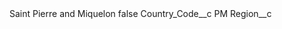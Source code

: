 <?xml version="1.0" encoding="UTF-8"?>
<CustomMetadata xmlns="http://soap.sforce.com/2006/04/metadata" xmlns:xsi="http://www.w3.org/2001/XMLSchema-instance" xmlns:xsd="http://www.w3.org/2001/XMLSchema">
    <label>Saint Pierre and Miquelon</label>
    <protected>false</protected>
    <values>
        <field>Country_Code__c</field>
        <value xsi:type="xsd:string">PM</value>
    </values>
    <values>
        <field>Region__c</field>
        <value xsi:nil="true"/>
    </values>
</CustomMetadata>
